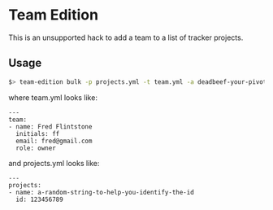 # Team Edition

This is an unsupported hack to add a team to a list of tracker projects.

## Usage

``` bash
$> team-edition bulk -p projects.yml -t team.yml -a deadbeef-your-pivotal-tracker-api-key
```

where team.yml looks like:

    ---
    team:
    - name: Fred Flintstone
      initials: ff
      email: fred@gmail.com
      role: owner


and projects.yml looks like:

    ---
    projects:
    - name: a-random-string-to-help-you-identify-the-id
      id: 123456789
